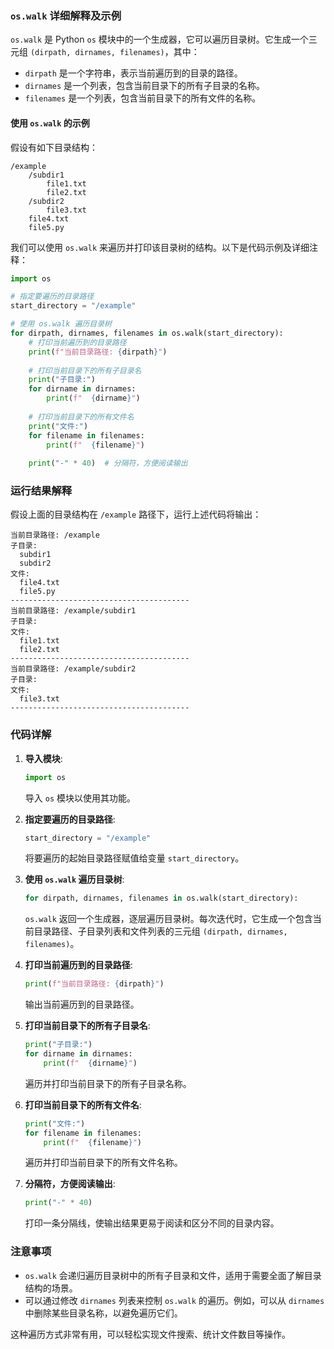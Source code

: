 ### `os.walk` 详细解释及示例

`os.walk` 是 Python `os` 模块中的一个生成器，它可以遍历目录树。它生成一个三元组 `(dirpath, dirnames, filenames)`，其中：

- `dirpath` 是一个字符串，表示当前遍历到的目录的路径。
- `dirnames` 是一个列表，包含当前目录下的所有子目录的名称。
- `filenames` 是一个列表，包含当前目录下的所有文件的名称。

#### 使用 `os.walk` 的示例

假设有如下目录结构：

```
/example
    /subdir1
        file1.txt
        file2.txt
    /subdir2
        file3.txt
    file4.txt
    file5.py
```

我们可以使用 `os.walk` 来遍历并打印该目录树的结构。以下是代码示例及详细注释：

```python
import os

# 指定要遍历的目录路径
start_directory = "/example"

# 使用 os.walk 遍历目录树
for dirpath, dirnames, filenames in os.walk(start_directory):
    # 打印当前遍历到的目录路径
    print(f"当前目录路径: {dirpath}")
    
    # 打印当前目录下的所有子目录名
    print("子目录:")
    for dirname in dirnames:
        print(f"  {dirname}")
    
    # 打印当前目录下的所有文件名
    print("文件:")
    for filename in filenames:
        print(f"  {filename}")
    
    print("-" * 40)  # 分隔符，方便阅读输出
```

### 运行结果解释
假设上面的目录结构在 `/example` 路径下，运行上述代码将输出：

```
当前目录路径: /example
子目录:
  subdir1
  subdir2
文件:
  file4.txt
  file5.py
----------------------------------------
当前目录路径: /example/subdir1
子目录:
文件:
  file1.txt
  file2.txt
----------------------------------------
当前目录路径: /example/subdir2
子目录:
文件:
  file3.txt
----------------------------------------
```

### 代码详解

1. **导入模块**:
   ```python
   import os
   ```
   导入 `os` 模块以使用其功能。

2. **指定要遍历的目录路径**:
   ```python
   start_directory = "/example"
   ```
   将要遍历的起始目录路径赋值给变量 `start_directory`。

3. **使用 `os.walk` 遍历目录树**:
   ```python
   for dirpath, dirnames, filenames in os.walk(start_directory):
   ```
   `os.walk` 返回一个生成器，逐层遍历目录树。每次迭代时，它生成一个包含当前目录路径、子目录列表和文件列表的三元组 `(dirpath, dirnames, filenames)`。

4. **打印当前遍历到的目录路径**:
   ```python
   print(f"当前目录路径: {dirpath}")
   ```
   输出当前遍历到的目录路径。

5. **打印当前目录下的所有子目录名**:
   ```python
   print("子目录:")
   for dirname in dirnames:
       print(f"  {dirname}")
   ```
   遍历并打印当前目录下的所有子目录名称。

6. **打印当前目录下的所有文件名**:
   ```python
   print("文件:")
   for filename in filenames:
       print(f"  {filename}")
   ```
   遍历并打印当前目录下的所有文件名称。

7. **分隔符，方便阅读输出**:
   ```python
   print("-" * 40)
   ```
   打印一条分隔线，使输出结果更易于阅读和区分不同的目录内容。

### 注意事项
- `os.walk` 会递归遍历目录树中的所有子目录和文件，适用于需要全面了解目录结构的场景。
- 可以通过修改 `dirnames` 列表来控制 `os.walk` 的遍历。例如，可以从 `dirnames` 中删除某些目录名称，以避免遍历它们。

这种遍历方式非常有用，可以轻松实现文件搜索、统计文件数目等操作。